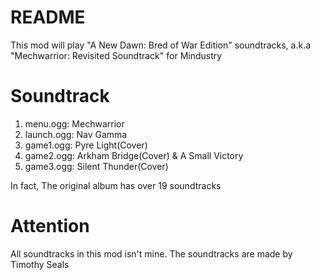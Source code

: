 # README
This mod will play "A  New  Dawn: Bred of War Edition" soundtracks, a.k.a "Mechwarrior: Revisited Soundtrack" for Mindustry
# Soundtrack
1. menu.ogg: Mechwarrior
2. launch.ogg: Nav Gamma
3. game1.ogg: Pyre Light(Cover)
4. game2.ogg: Arkham Bridge(Cover) & A Small Victory
5. game3.ogg: Silent Thunder(Cover)

In fact, The original album has over 19 soundtracks
# Attention
All soundtracks in this mod isn't mine. The soundtracks are made by Timothy Seals
